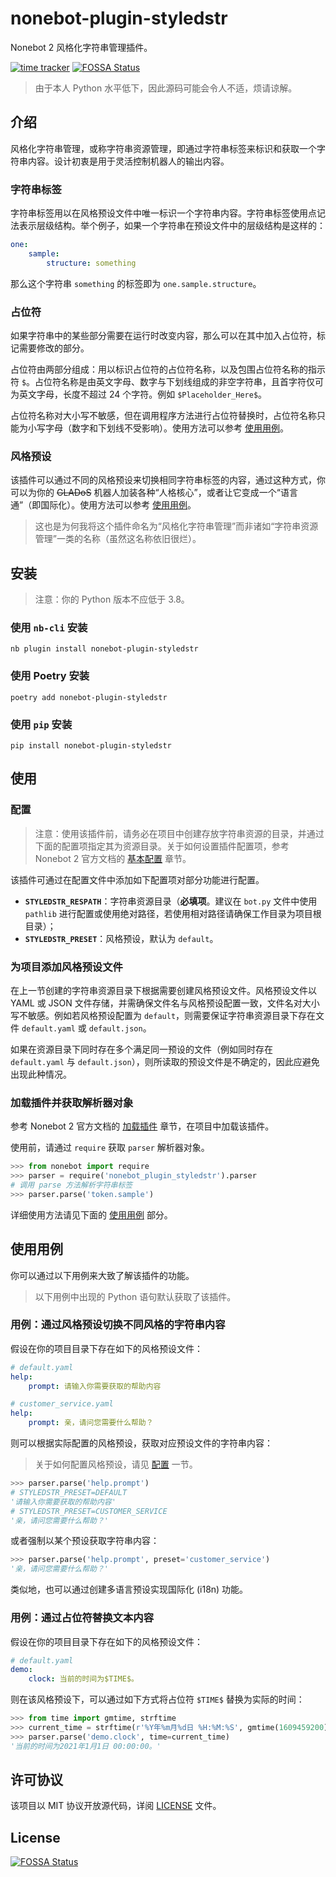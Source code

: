 # nonebot-plugin-styledstr

Nonebot 2 风格化字符串管理插件。

[![time tracker](https://wakatime.com/badge/github/jks15satoshi/nonebot_plugin_styledstr.svg)](https://wakatime.com/badge/github/jks15satoshi/nonebot_plugin_styledstr)
[![FOSSA Status](https://app.fossa.com/api/projects/git%2Bgithub.com%2Fjks15satoshi%2Fnonebot_plugin_styledstr.svg?type=shield)](https://app.fossa.com/projects/git%2Bgithub.com%2Fjks15satoshi%2Fnonebot_plugin_styledstr?ref=badge_shield)

> 由于本人 Python 水平低下，因此源码可能会令人不适，烦请谅解。

## 介绍

风格化字符串管理，或称字符串资源管理，即通过字符串标签来标识和获取一个字符串内容。设计初衷是用于灵活控制机器人的输出内容。

### 字符串标签

字符串标签用以在风格预设文件中唯一标识一个字符串内容。字符串标签使用点记法表示层级结构。举个例子，如果一个字符串在预设文件中的层级结构是这样的：

````yaml
one:
    sample:
        structure: something
````

那么这个字符串 `something` 的标签即为 `one.sample.structure`。

### 占位符

如果字符串中的某些部分需要在运行时改变内容，那么可以在其中加入占位符，标记需要修改的部分。

占位符由两部分组成：用以标识占位符的占位符名称，以及包围占位符名称的指示符 `$`。占位符名称是由英文字母、数字与下划线组成的非空字符串，且首字符仅可为英文字母，长度不超过 24 个字符。例如 `$Placeholder_Here$`。

占位符名称对大小写不敏感，但在调用程序方法进行占位符替换时，占位符名称只能为小写字母（数字和下划线不受影响）。使用方法可以参考 [使用用例](#用例：通过占位符替换文本内容)。

### 风格预设

该插件可以通过不同的风格预设来切换相同字符串标签的内容，通过这种方式，你可以为你的 ~~GLADoS~~ 机器人加装各种“人格核心”，或者让它变成一个“语言通”（即国际化）。使用方法可以参考 [使用用例](#用例：通过风格预设切换不同风格的字符串内容)。

> 这也是为何我将这个插件命名为“风格化字符串管理”而非诸如“字符串资源管理”一类的名称（虽然这名称依旧很烂）。

## 安装

> 注意：你的 Python 版本不应低于 3.8。

### 使用 `nb-cli` 安装

````shell
nb plugin install nonebot-plugin-styledstr
````

### 使用 Poetry 安装

````shell
poetry add nonebot-plugin-styledstr
````

### 使用 `pip` 安装

````shell
pip install nonebot-plugin-styledstr
````

## 使用

### 配置

> 注意：使用该插件前，请务必在项目中创建存放字符串资源的目录，并通过下面的配置项指定其为资源目录。关于如何设置插件配置项，参考 Nonebot 2 官方文档的 [基本配置](https://v2.nonebot.dev/guide/basic-configuration.html) 章节。

该插件可通过在配置文件中添加如下配置项对部分功能进行配置。

- **`STYLEDSTR_RESPATH`**：字符串资源目录（**必填项**。建议在 `bot.py` 文件中使用 `pathlib` 进行配置或使用绝对路径，若使用相对路径请确保工作目录为项目根目录）；
- **`STYLEDSTR_PRESET`**：风格预设，默认为 `default`。

### 为项目添加风格预设文件

在上一节创建的字符串资源目录下根据需要创建风格预设文件。风格预设文件以 YAML 或 JSON 文件存储，并需确保文件名与风格预设配置一致，文件名对大小写不敏感。例如若风格预设配置为 `default`，则需要保证字符串资源目录下存在文件 `default.yaml` 或 `default.json`。

如果在资源目录下同时存在多个满足同一预设的文件（例如同时存在 `default.yaml` 与 `default.json`），则所读取的预设文件是不确定的，因此应避免出现此种情况。

### 加载插件并获取解析器对象

参考 Nonebot 2 官方文档的 [加载插件](https://v2.nonebot.dev/guide/loading-a-plugin.html) 章节，在项目中加载该插件。

使用前，请通过 `require` 获取 `parser` 解析器对象。

````python
>>> from nonebot import require
>>> parser = require('nonebot_plugin_styledstr').parser
# 调用 parse 方法解析字符串标签
>>> parser.parse('token.sample')
````

详细使用方法请见下面的 [使用用例](#使用用例) 部分。

## 使用用例

你可以通过以下用例来大致了解该插件的功能。

> 以下用例中出现的 Python 语句默认获取了该插件。

### 用例：通过风格预设切换不同风格的字符串内容

假设在你的项目目录下存在如下的风格预设文件：

````yaml
# default.yaml
help:
    prompt: 请输入你需要获取的帮助内容

# customer_service.yaml
help:
    prompt: 亲，请问您需要什么帮助？
````

则可以根据实际配置的风格预设，获取对应预设文件的字符串内容：

> 关于如何配置风格预设，请见 [配置](#配置) 一节。

````python
>>> parser.parse('help.prompt')
# STYLEDSTR_PRESET=DEFAULT
'请输入你需要获取的帮助内容'
# STYLEDSTR_PRESET=CUSTOMER_SERVICE
'亲，请问您需要什么帮助？'
````

或者强制以某个预设获取字符串内容：

````python
>>> parser.parse('help.prompt', preset='customer_service')
'亲，请问您需要什么帮助？'
````

类似地，也可以通过创建多语言预设实现国际化 (i18n) 功能。

### 用例：通过占位符替换文本内容

假设在你的项目目录下存在如下的风格预设文件：

````yaml
# default.yaml
demo:
    clock: 当前的时间为$TIME$。
````

则在该风格预设下，可以通过如下方式将占位符 `$TIME$` 替换为实际的时间：

````python
>>> from time import gmtime, strftime
>>> current_time = strftime(r'%Y年%m月%d日 %H:%M:%S', gmtime(1609459200))
>>> parser.parse('demo.clock', time=current_time)
'当前的时间为2021年1月1日 00:00:00。'
````

## 许可协议

该项目以 MIT 协议开放源代码，详阅 [LICENSE](LICENSE) 文件。


## License
[![FOSSA Status](https://app.fossa.com/api/projects/git%2Bgithub.com%2Fjks15satoshi%2Fnonebot_plugin_styledstr.svg?type=large)](https://app.fossa.com/projects/git%2Bgithub.com%2Fjks15satoshi%2Fnonebot_plugin_styledstr?ref=badge_large)